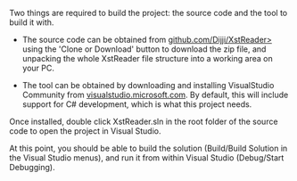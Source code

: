 Two things are required to build the project: the source code and the tool to build it with. 
- The source code can be obtained from [github.com/Dijji/XstReader>](<https://github.com/Dijji/XstReader>) using the 'Clone or Download' button to download the zip file, and unpacking the whole XstReader file structure into a working area on your PC.

- The tool can be obtained by downloading and installing VisualStudio Community from [visualstudio.microsoft.com](https://visualstudio.microsoft.com/). By default, this will include support for C# development, which is what this project needs.

Once installed, double click XstReader.sln in the root folder of the source code to open the project in Visual Studio.

At this point, you should be able to build the solution (Build/Build Solution in the Visual Studio menus), and run it from within Visual Studio (Debug/Start Debugging).
